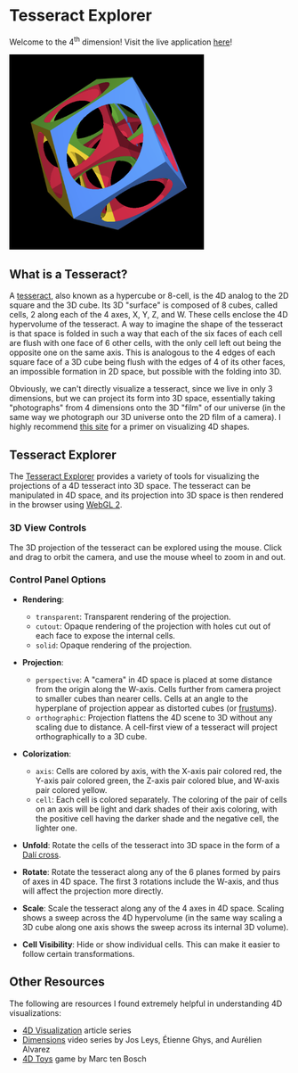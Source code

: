 # Tesseract Explorer

Welcome to the 4<sup>th</sup> dimension! Visit the live application [here](https://tsherif.github.io/tesseract-explorer/)!

![Tesseract](img/tesseract-350x350.png?raw=true)

## What is a Tesseract?

A [tesseract](https://en.wikipedia.org/wiki/Tesseract), also known as a hypercube or 8-cell, is the 4D analog to the 2D square and the 3D cube. Its 3D "surface" is composed of 8 cubes, called cells, 2 along each of the 4 axes, X, Y, Z, and W. These cells enclose the 4D hypervolume of the tesseract. A way to imagine the shape of the tesseract is that space is folded in such a way that each of the six faces of each cell are flush with one face of 6 other cells, with the only cell left out being the opposite one on the same axis. This is analogous to the 4 edges of each square face of a 3D cube being flush with the edges of 4 of its other faces, an impossible formation in 2D space, but possible with the folding into 3D.

Obviously, we can't directly visualize a tesseract, since we live in only 3 dimensions, but we can project its form into 3D space, essentially taking "photographs" from 4 dimensions onto the 3D "film" of our universe (in the same way we photograph our 3D universe onto the 2D film of a camera). I highly recommend [this site](http://eusebeia.dyndns.org/4d/vis/vis) for a primer on visualizing 4D shapes.


## Tesseract Explorer

The [Tesseract Explorer](https://tsherif.github.io/tesseract-explorer/) provides a variety of tools for visualizing the projections of a 4D tesseract into 3D space. The tesseract can be manipulated in 4D space, and its projection into 3D space is then rendered in the browser using [WebGL 2](https://get.webgl.org/webgl2/).

### 3D View Controls

The 3D projection of the tesseract can be explored using the mouse. Click and drag to orbit the camera, and use the mouse wheel to zoom in and out.

### Control Panel Options

- **Rendering**:
    - `transparent`: Transparent rendering of the projection.
    - `cutout`: Opaque rendering of the projection with holes cut out of each face to expose the internal cells.
    - `solid`: Opaque rendering of the projection. 

- **Projection**:
    - `perspective`: A "camera" in 4D space is placed at some distance from the origin along the W-axis. Cells further from camera project to smaller cubes than nearer cells. Cells at an angle to the hyperplane of projection appear as distorted cubes (or [frustums](https://en.wikipedia.org/wiki/Frustum)).
    - `orthographic`: Projection flattens the 4D scene to 3D without any scaling due to distance. A cell-first view of a tesseract will project orthographically to a 3D cube.

- **Colorization**:
    - `axis`: Cells are colored by axis, with the X-axis pair colored red, the Y-axis pair colored green, the Z-axis pair colored blue, and W-axis pair colored yellow.
    - `cell`: Each cell is colored separately. The coloring of the pair of cells on an axis will be light and dark shades of their axis coloring, with the positive cell having the darker shade and the negative cell, the lighter one.

- **Unfold**: Rotate the cells of the tesseract into 3D space in the form of a [Dalí cross](https://en.wikipedia.org/wiki/Polycube#Octacubes_and_hypercube_unfoldings).

- **Rotate**: Rotate the tesseract along any of the 6 planes formed by pairs of axes in 4D space. The first 3 rotations include the W-axis, and thus will affect the projection more directly.

- **Scale**: Scale the tesseract along any of the 4 axes in 4D space. Scaling shows a sweep across the 4D hypervolume (in the same way scaling a 3D cube along one axis shows the sweep across its internal 3D volume).

- **Cell Visibility**: Hide or show individual cells. This can make it easier to follow certain transformations.


## Other Resources

The following are resources I found extremely helpful in understanding 4D visualizations:

- [4D Visualization](http://eusebeia.dyndns.org/4d/vis/vis) article series
- [Dimensions](https://www.youtube.com/playlist?list=PL3C690048E1531DC7) video series by Jos Leys, Étienne Ghys, and Aurélien Alvarez
- [4D Toys](https://4dtoys.com/) game by Marc ten Bosch

